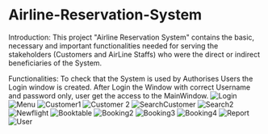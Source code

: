 # Airline-Reservation-System
Introduction:
  This project "Airline Reservation System" contains the basic, necessary and important functionalities needed for serving the 
stakeholders (Customers and AirLine Staffs) who were the direct or indirect beneficiaries of the System.

Functionalities:
  To check that the System is used by Authorises Users the Login window is created. After Login the Window with correct Username 
and password only, user get the access to the MainWindow.
![Login](https://user-images.githubusercontent.com/118062460/205238786-b693c057-aeaa-4209-a9a9-3961fa55bcec.jpg)
![Menu](https://user-images.githubusercontent.com/118062460/205242676-b6302a2e-17ca-4dfe-bcff-fccdab27e8ac.jpg)
![Customer1](https://user-images.githubusercontent.com/118062460/205242737-e9dace3e-150a-4afb-ac12-7c4e36b08a14.jpg)
![Customer 2](https://user-images.githubusercontent.com/118062460/205242764-b70b9703-3c8d-41b8-8aa2-24b1e12168bd.jpg)
![SearchCustomer](https://user-images.githubusercontent.com/118062460/205242827-91b04ebd-bc69-449e-921a-639536f010b2.jpg)
![Search2](https://user-images.githubusercontent.com/118062460/205242841-0a1b870a-8153-4db5-905b-236463cf3927.jpg)
![Newflight](https://user-images.githubusercontent.com/118062460/205242894-86a85320-23ae-417b-9f33-4f07023450fc.jpg)
![Booktable](https://user-images.githubusercontent.com/118062460/205242938-953c85b7-5c07-491c-900a-ab313a6a0141.jpg)
![Booking2](https://user-images.githubusercontent.com/118062460/205242967-31c64dfd-3d53-4363-9070-c7c51bc38ff6.jpg)
![Booking3](https://user-images.githubusercontent.com/118062460/205242995-28280d9a-14d7-4576-bd36-167dca5f2ddc.jpg)
![Booking4](https://user-images.githubusercontent.com/118062460/205243585-ddc90b9e-1f2f-43be-8efb-01f7bce5eace.jpg)
![Report](https://user-images.githubusercontent.com/118062460/205243106-213c4763-63e0-4133-af85-7bc757286f3d.jpg)
![User](https://user-images.githubusercontent.com/118062460/205243137-39a2429b-84aa-4a2f-9536-0773a63c78d8.jpg)
